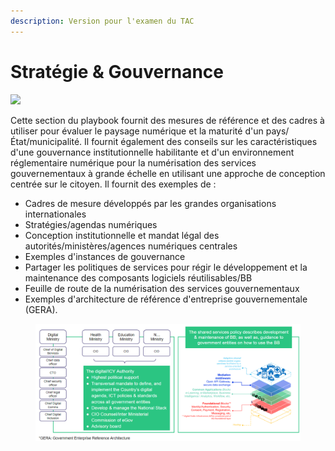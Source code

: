 ```yaml
---
description: Version pour l'examen du TAC
---
```


# Stratégie & Gouvernance

![](../../.gitbook/assets/Playbook\_01.png)

Cette section du playbook fournit des mesures de référence et des cadres à utiliser pour évaluer le paysage numérique et la maturité d'un pays/État/municipalité. Il fournit également des conseils sur les caractéristiques d'une gouvernance institutionnelle habilitante et d'un environnement réglementaire numérique pour la numérisation des services gouvernementaux à grande échelle en utilisant une approche de conception centrée sur le citoyen. Il fournit des exemples de :

* Cadres de mesure développés par les grandes organisations internationales&#x20;
* Stratégies/agendas numériques&#x20;
* Conception institutionnelle et mandat légal des autorités/ministères/agences numériques centrales&#x20;
* Exemples d'instances de gouvernance&#x20;
* Partager les politiques de services pour régir le développement et la maintenance des composants logiciels réutilisables/BB&#x20;
* Feuille de route de la numérisation des services gouvernementaux&#x20;
* Exemples d'architecture de référence d'entreprise gouvernementale (GERA).

<figure><img src="../../.gitbook/assets/govStack GERA.png" alt=""><figcaption></figcaption></figure>

